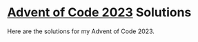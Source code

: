 # [Advent of Code 2023](https://adventofcode.com/2023) Solutions

Here are the solutions for my Advent of Code 2023.
